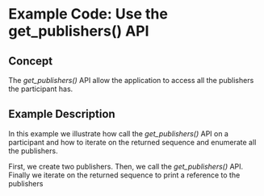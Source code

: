 # Example Code: Use the get_publishers() API

## Concept
The *get_publishers()* API allow the application to access all the publishers
the participant has.

## Example Description
In this example we illustrate how call the *get_publishers()* API on a
participant and how to iterate on the returned sequence and enumerate all the
publishers.

First, we create two publishers. Then, we call the *get_publishers()* API.
Finally we iterate on the returned sequence to print a reference to the publishers
